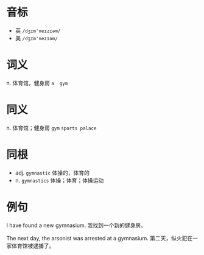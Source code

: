 # 音标

- 英 `/dʒɪm'neɪzɪəm/`
- 美 `/dʒɪm'nezɪəm/`

# 词义

n. 体育馆，健身房
`a  gym`

# 同义

n. 体育馆；健身房
`gym` `sports palace`

# 同根

- adj. `gymnastic` 体操的，体育的
- n. `gymnastics` 体操；体育；体操运动

# 例句

I have found a new gymnasium.
我找到一个新的健身房。

The next day, the arsonist was arrested at a gymnasium.
第二天，纵火犯在一家体育馆被逮捕了。


